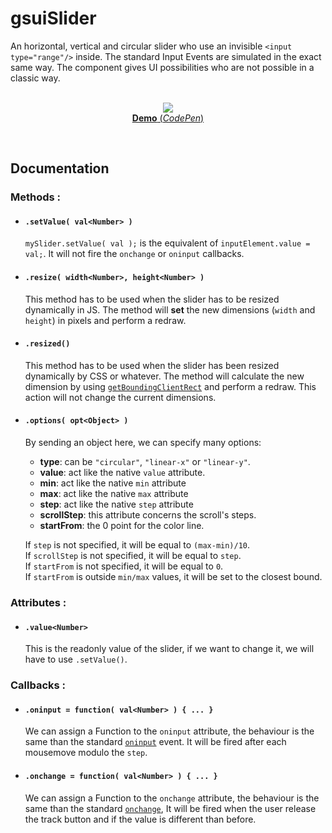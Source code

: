# gsuiSlider

An horizontal, vertical and circular slider who use an invisible `<input type="range"/>` inside. The standard Input Events are simulated in the exact same way. The component gives UI possibilities who are not possible in a classic way.<br/>
<br/>
<p align="center">
  <a href="https://codepen.io/mr21/full/Rpqmdb">
    <img src="https://gridsound.github.io/assets/screenshots/gsuiSlider.png"/><br/>
    <b>Demo</b> (<i>CodePen</i>)
  </a>
</p>
<br/>

## Documentation

### Methods :

* #### `.setValue( val<Number> )`
  `mySlider.setValue( val );` is the equivalent of `inputElement.value = val;`. It will not fire the `onchange` or `oninput` callbacks.

* #### `.resize( width<Number>, height<Number> )`
  This method has to be used when the slider has to be resized dynamically in JS. The method will **set** the new dimensions (`width` and `height`) in pixels and perform a redraw.

* #### `.resized()`
  This method has to be used when the slider has been resized dynamically by CSS or whatever. The method will calculate the new dimension by using [`getBoundingClientRect`](https://developer.mozilla.org/en-US/docs/Web/API/Element/getBoundingClientRect) and perform a redraw. This action will not change the current dimensions.

* #### `.options( opt<Object> )`
  By sending an object here, we can specify many options:
  * **type**: can be `"circular"`, `"linear-x"` or `"linear-y"`.
  * **value**: act like the native `value` attribute.
  * **min**: act like the native `min` attribute
  * **max**: act like the native `max` attribute
  * **step**: act like the native `step` attribute
  * **scrollStep**: this attribute concerns the scroll's steps.
  * **startFrom**: the 0 point for the color line.

  If `step` is not specified, it will be equal to `(max-min)/10`.  
  If `scrollStep` is not specified, it will be equal to `step`.  
  If `startFrom` is not specified, it will be equal to `0`.  
  If `startFrom` is outside `min/max` values, it will be set to the closest bound.

### Attributes :

* #### `.value<Number>`
  This is the readonly value of the slider, if we want to change it, we will have to use `.setValue()`.

### Callbacks :

* #### `.oninput = function( val<Number> ) { ... }`
  We can assign a Function to the `oninput` attribute, the behaviour is the same than the standard [`oninput`](https://developer.mozilla.org/en-US/docs/Web/Events/input) event. It will be fired after each mousemove modulo the `step`.

* #### `.onchange = function( val<Number> ) { ... }`
  We can assign a Function to the `onchange` attribute, the behaviour is the same than the standard [`onchange`](https://developer.mozilla.org/en-US/docs/Web/Events/change), It will be fired when the user release the track button and if the value is different than before.
